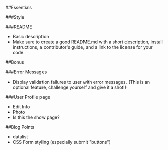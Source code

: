 ##Essentials

###Style

###README
- Basic description
- Make sure to create a good README.md with a short description, install instructions, a contributor's guide, and a link to the license for your code.

##Bonus

###Error Messages
- Display validation failures to user with error messages. (This is an optional feature, challenge yourself and give it a shot!)

###User Profile page
- Edit Info
- Photo
- Is this the show page?

##Blog Points
- datalist
- CSS Form styling (especially submit "buttons")
